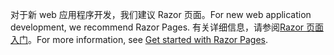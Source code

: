 <span data-ttu-id="d1aa9-101">对于新 web 应用程序开发，我们建议 Razor 页面。</span><span class="sxs-lookup"><span data-stu-id="d1aa9-101">For new web application development, we recommend Razor Pages.</span></span> <span data-ttu-id="d1aa9-102">有关详细信息，请参阅[Razor 页面入门](/aspnet/core/tutorials/razor-pages/razor-pages-start)。</span><span class="sxs-lookup"><span data-stu-id="d1aa9-102">For more information, see [Get started with Razor Pages](/aspnet/core/tutorials/razor-pages/razor-pages-start).</span></span>